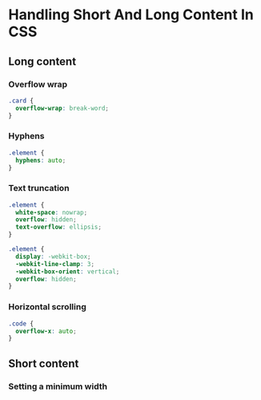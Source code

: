 # Handling Short And Long Content In CSS

## Long content

### Overflow wrap

```css
.card {
  overflow-wrap: break-word;
}
```

### Hyphens

```css
.element {
  hyphens: auto;
}
``` 

### Text truncation

```css
.element {
  white-space: nowrap;
  overflow: hidden;
  text-overflow: ellipsis;
}

.element {
  display: -webkit-box;
  -webkit-line-clamp: 3;
  -webkit-box-orient: vertical;
  overflow: hidden;
}
```

### Horizontal scrolling

```css
.code {
  overflow-x: auto;
}
```

## Short content

### Setting a minimum width
